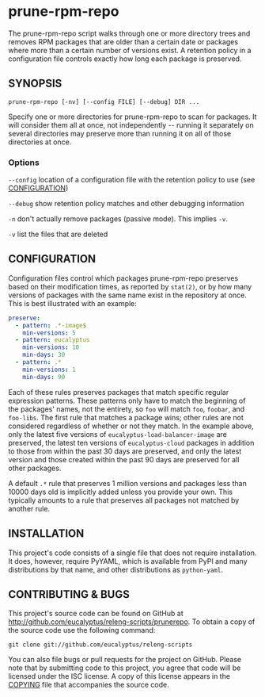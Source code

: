 prune-rpm-repo
==============

The prune-rpm-repo script walks through one or more directory trees and
removes RPM packages that are older than a certain date or packages where
more than a certain number of versions exist.  A retention policy in a
configuration file controls exactly how long each package is preserved.

SYNOPSIS
--------

``prune-rpm-repo [-nv] [--config FILE] [--debug] DIR ...``

Specify one or more directories for prune-rpm-repo to scan for packages.
It will consider them all at once, not independently -- running it
separately on several directories may preserve more than running it on
all of those directories at once.

### Options ###

``--config``
  location of a configuration file with the retention policy to use
  (see [CONFIGURATION](README.md/#configuration))

``--debug``
  show retention policy matches and other debugging information

``-n``
  don't actually remove packages (passive mode).  This implies ``-v``.

``-v``
  list the files that are deleted

CONFIGURATION
-------------

Configuration files control which packages prune-rpm-repo preserves based
on their modification times, as reported by ``stat(2)``, or by how many
versions of packages with the same name exist in the repository at once.
This is best illustrated with an example:

```YAML
preserve:
  - pattern: .*-image$
    min-versions: 5
  - pattern: eucalyptus
    min-versions: 10
    min-days: 30
  - pattern: .*
    min-versions: 1
    min-days: 90
```

Each of these rules preserves packages that match specific regular
expression patterns.  These patterns only have to match the beginning of
the packages' names, not the entirety, so ``foo`` will match ``foo``,
``foobar``, and ``foo-libs``.  The first rule that matches a package
wins; other rules are not considered regardless of whether or not
they match.  In the example above, only the latest five versions of
``eucalyptus-load-balancer-image`` are preserved, the latest ten versions
of ``eucalyptus-cloud`` packages in addition to those from within the
past 30 days are preserved, and only the latest version and those created
within the past 90 days are preserved for all other packages.

A default ``.*`` rule that preserves 1 million versions and packages less
than 10000 days old is implicitly added unless you provide your own.
This typically amounts to a rule that preserves all packages not matched
by another rule.

INSTALLATION
------------

This project's code consists of a single file that does not require
installation.  It does, however, require PyYAML, which is available from
PyPI and many distributions by that name, and other distributions as
``python-yaml``.

CONTRIBUTING & BUGS
-------------------

This project's source code can be found on GitHub at
http://github.com/eucalyptus/releng-scripts/prunerepo.  To obtain a copy of the
source code use the following command:

    git clone git://github.com/eucalyptus/releng-scripts

You can also file bugs or pull requests for the project on GitHub.
Please note that by submitting code to this project, you agree that code
will be licensed under the ISC license.  A copy of this license appears
in the [COPYING](COPYING) file that accompanies the source code.
